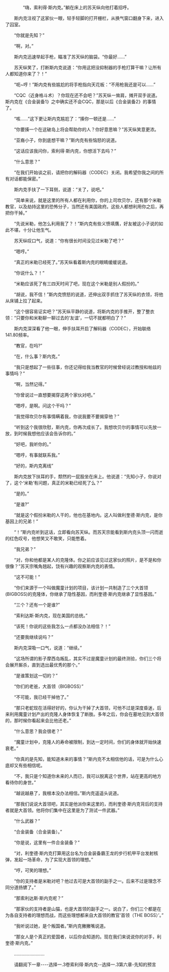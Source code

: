 <div class="read-content j_readContent" id="">
                <p>　　　　“嗨，索利得·斯内克。”躺在床上的苏天纵向他打着招呼。<p>　　斯内克注视了这家伙一眼，轻手轻脚的打开栅栏，从换气窗口翻身下来，进入了囚室。<p>　　“你就是先知？”<p>　　“啊，对。”<p>　　斯内克迅速举起手枪，瞄准了苏天纵的脑袋。“你最好……”<p>　　苏天纵笑了，打断斯内克说道：“你用这把没抑制器的手枪打算干嘛？让所有人都知道你来了？！”<p>　　“呃~哼！”斯内克有些尴尬的将手枪指向天花板：“不用枪我还是可以……”<p>　　“CQC（近身格斗术）？你现在还不会吧？”苏天纵一耸肩，摊开双手说道。斯内克在《合金装备1》之中确实还不会CQC，那是以后《合金装备2》的事情了。<p>　　“咳……”这下更让斯内克尴尬了：“揍你一顿还是……”<p>　　“你要揍一个在这破岛上将会帮助你的人？你好意思嘛？”苏天纵笑意更浓。<p>　　“亚裔小子，你到底想干嘛？”斯内克有些恼怒的说道。<p>　　“这话应该我问你，索利得·斯内克，你想活下去吗？”<p>　　“什么意思？”<p>　　“在我们开始谈之前，请把你的解码器（CODEC）关闭。我希望你我之间的所有对话都能保密。”<p>　　斯内克手扶了一下耳侧，说道：“关了，说吧。”<p>　　“简单来说，就是这里的所有人都在利用你，你的上司坎贝尔，还有那个米勒教官，以及劫持这里的恐怖分子，当然还有美国政府。这些人都想利用你之后，再把你干掉。”<p>　　“先说米勒，他怎么利用我了？！”斯内克有些义愤填膺，好友被这小子说的如此不堪，十分让他生气。<p>　　苏天纵叹口气，说道：“你有很长时间没见过米勒了吧？”<p>　　“嗯哼。”<p>　　“真正的米勒已经死了。”苏天纵看着斯内克的眼睛缓缓说道。<p>　　“你说什么？！”<p>　　“米勒应该死了有三四天时间了吧，现在这个米勒是别人假扮的。”<p>　　“胡说，我不信！”斯内克愤怒的说道，还伸出双手抓住了苏天纵的衣领，将他从床铺上拉了起来。<p>　　“这个很容易证实吧？”苏天纵平静的说道，将斯内克的手推开，整了整衣领：“只要你和米勒聊一聊过去的‘友谊’，一切不就都明白了？”<p>　　斯内克深深看了他一眼，伸手扶耳开启了解码器（CODEC），开始联络141.80频率。<p>　　“教官，在吗?”<p>　　“在，什么事？斯内克。”<p>　　“我只是想起了一些往事，你还记得给我当教官的时候曾经说过教授和帕兹的事情吗？”<p>　　“啊，当然记得。”<p>　　“你曾说过一直想要揭穿这两个家伙对吧。”<p>　　“嗯哼，是啊。问这个干吗？”<p>　　“我觉得坎贝尔有事情瞒着我，你说我要不要揭穿他？”<p>　　“听到这个我很欣慰，斯内克，你再次成长了。我想坎贝尔的事情可以先放一放，到时候我想他应该会告诉你的。”<p>　　“好吧，我听你的。”<p>　　“嗯哼，有事就联系我。”<p>　　“好的，斯内克离线”<p>　　斯内克放下扶耳的手，颓然的一屁股坐在床上。他说道：“先知小子，你说对了，这个‘米勒’有问题，真正的米勒已经死了么？”<p>　　“是的。”<p>　　“是谁?”<p>　　“就是这个假扮米勒的人干的，他也在基地内。这人叫做利奎德·斯内克，是你基因上的兄弟！”<p>　　“！”斯内克听到这话，立即看向苏天纵。而苏天宗能看到斯内克头顶一闪而逝的红色叹号，他想笑又不敢笑，只能憋着。<p>　　“我兄弟？”<p>　　“对，你和他都是某人的克隆体。你之前应该见过这家伙的照片，是不是和你很像？”苏天宗嘴角翘起，饶有兴趣的观察斯内克的表情。<p>　　“这不可能！”<p>　　“你们来源于一个叫做魔童计划的项目，该计划一共制造了三个大首领(BIGBOSS)的克隆体，你继承了隐性基因，而利奎德·斯内克继承了显性基因。”<p>　　“三个？还有一个是谁?”<p>　　“索利达斯·斯内克，现在美国的总统。”<p>　　“该死！你说的这些我怎么一点都没办法相信？！”<p>　　“还要我继续说吗？”<p>　　斯内克深吸一口气，说道：“继续。”<p>　　“这场所谓的影子摩西岛叛乱，其实不过是魔童计划的最终测验，你们三个将会展开厮杀，直到选出最优秀的那个。”<p>　　“是谁策划这一切的？”<p>　　“你们的老爸，大首领（BIGBOSS）”<p>　　“不可能，我已经干掉他了。”<p>　　“那只老蛇现在活得好好的，你认为干掉了大首领，可他不过是深度昏迷，后来利用魔童计划产出的克隆人身体恢复了断肢。多年之后，你会在墓地见到大首领的，那时候你看起来会比他还老。”<p>　　“什么意思？我会很老？”<p>　　“魔童计划中，克隆人的寿命被限制，到达一定时间，你们的身体就开始快速衰老。”<p>　　“你真的是先知，能知道未来的事情？”斯内克不太相信他的话，可是为什么心底却又有些相信呢。<p>　　“不，我只是个知道你未来的人而已，我可以脱离这个世界，站在更高的地方看待你的身世。”<p>　　“越说越悬了，我根本没办法相信。”斯内克遥遥头说道。<p>　　“那我们说说大首领吧，其实是他派你来这里的，而利奎德·斯内克背后的支持者就是大首领。他将你们集中在这里是为了测试一件武器。”<p>　　“什么武器？”<p>　　“合金装备（合金装备）。”<p>　　“你是说，这里有一件合金装备？”<p>　　“对，利奎德·斯内克打算用这台名为合金装备霸王龙的步行机甲平台发射核弹，发起一场革命，为了实现大首领的理想。”<p>　　“哼，可笑的理想。”<p>　　“你的支持者是米勒对吧？他过去可是大首领的副手之一。后来不过是理念不同分道扬镳了。”<p>　　“那索利达斯·斯内克呢？”<p>　　“那家伙的支持者是山猫，也是大首领的副手之一。说白了，你们三个都是在为各自支持者的理想而战，而这些理想都来自大首领的教官‘首领（THE BOSS）’。”<p>　　“我听说过她，是个叛国者。”斯内克撇撇嘴说道。<p>　　“那女人是个真正的爱国者，以后你会知道的。现在我们来说说你的对手，利奎德·斯内克。”<p>　　……………………<p>　　请翻阅下一章----选择一.3卷索利得·斯内克--选择一.3第六章-先知的预言<p> 
            </div>